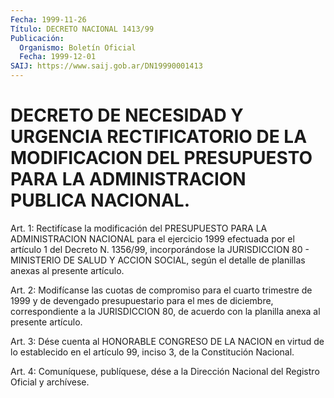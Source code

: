 ```yaml
---
Fecha: 1999-11-26
Título: DECRETO NACIONAL 1413/99
Publicación:
  Organismo: Boletín Oficial
  Fecha: 1999-12-01
SAIJ: https://www.saij.gob.ar/DN19990001413
---
```

# DECRETO DE NECESIDAD Y URGENCIA RECTIFICATORIO DE LA MODIFICACION DEL PRESUPUESTO PARA LA ADMINISTRACION PUBLICA NACIONAL.

<a id="1"></a>
Art.  1: Rectifícase la modificación del PRESUPUESTO  PARA LA ADMINISTRACION  NACIONAL  para  el  ejercicio 1999 efectuada por el artículo 1 del Decreto N. 1356/99, incorporándose  la  JURISDICCION 80  -  MINISTERIO  DE  SALUD  Y ACCION SOCIAL, según el detalle  de planillas anexas al presente artículo.

<a id="2"></a>
Art.  2: Modifícanse las cuotas  de  compromiso  para  el  cuarto trimestre  de  1999  y  de devengado presupuestario para el mes de diciembre, correspondiente  a  la JURISDICCION 80, de acuerdo con la planilla anexa al presente artículo.

<a id="3"></a>
Art. 3: Dése cuenta al HONORABLE  CONGRESO DE LA NACION en virtud de lo establecido en el artículo 99,  inciso 3, de la Constitución Nacional.

<a id="4"></a>
Art. 4: Comuníquese, publíquese, dése a  la Dirección Nacional del Registro Oficial y archívese.